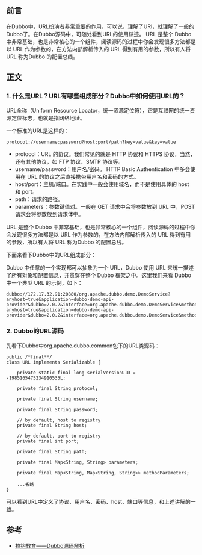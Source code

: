 ## 前言

在Dubbo中，URL扮演者非常重要的作用，可以说，理解了URl，就理解了一般的Dubbo了。在Dubbo源码中，可随处看到URL的使用踪迹。
URL 是整个 Dubbo 中非常基础，也是非常核心的一个组件，阅读源码的过程中你会发现很多方法都是以 URL 作为参数的，在方法内部解析传入的 URL 得到有用的参数，所以有人将 URL 称为Dubbo 的配置总线。

## 正文

### 1. 什么是URL？URL有哪些组成部分？Dubbo中如何使用URL的？

URL全称（Uniform Resource Locator，统一资源定位符），它是互联网的统一资源定位标志，也就是指网络地址。

一个标准的URL是这样的：

```
protocol://username:password@host:port/path?key=value&key=value
```
- protocol：URL 的协议。我们常见的就是 HTTP 协议和 HTTPS 协议，当然，还有其他协议，如 FTP 协议、SMTP 协议等。
- username/password：用户名/密码。 HTTP Basic Authentication 中多会使用在 URL 的协议之后直接携带用户名和密码的方式。
- host/port：主机/端口。在实践中一般会使用域名，而不是使用具体的 host 和 port。
- path：请求的路径。
- parameters：参数键值对。一般在 GET 请求中会将参数放到 URL 中，POST 请求会将参数放到请求体中。

URL 是整个 Dubbo 中非常基础，也是非常核心的一个组件，阅读源码的过程中你会发现很多方法都是以 URL 作为参数的，在方法内部解析传入的 URL 得到有用的参数，所以有人将 URL 称为Dubbo 的配置总线。

下面来看下Dubbo中的URL组成部分：

Dubbo 中任意的一个实现都可以抽象为一个 URL，Dubbo 使用 URL 来统一描述了所有对象和配置信息，并贯穿在整个 Dubbo 框架之中。这里我们来看 Dubbo 中一个典型 URL 的示例，如下：

```
dubbo://172.17.32.91:20880/org.apache.dubbo.demo.DemoService?anyhost=true&application=dubbo-demo-api-provider&dubbo=2.0.2&interface=org.apache.dubbo.demo.DemoService&methods=sayHello,sayHelloAsync&pid=32508&release=&side=provider&timestamp=1593253404714dubbo://172.17.32.91:20880/org.apache.dubbo.demo.DemoService?anyhost=true&application=dubbo-demo-api-provider&dubbo=2.0.2&interface=org.apache.dubbo.demo.DemoService&methods=sayHello,sayHelloAsync&pid=32508&release=&side=provider&timestamp=1593253404714
```

### 2. Dubbo的URL源码

先看下Dubbo中org.apache.dubbo.common包下的URL类源码：

```
public /*final**/
class URL implements Serializable {

    private static final long serialVersionUID = -1985165475234910535L;

    private final String protocol;

    private final String username;

    private final String password;

    // by default, host to registry
    private final String host;

    // by default, port to registry
    private final int port;

    private final String path;

    private final Map<String, String> parameters;

    private final Map<String, Map<String, String>> methodParameters;
    
    ...省略
}
```

可以看到URL中定义了协议、用户名、密码、host、端口等信息，和上述讲解的一致。

## 参考

- [拉钩教育——Dubbo源码解析](https://kaiwu.lagou.com/course/courseInfo.htm?courseId=393#/detail/pc?id=4258)